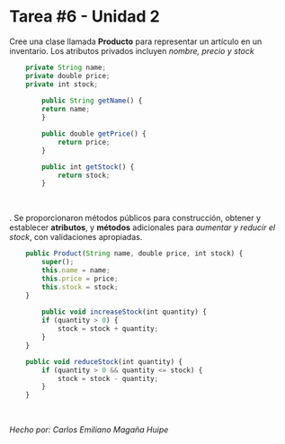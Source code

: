 Tarea #6 - Unidad 2
=============

Cree una clase llamada **Producto** para representar un artículo en un inventario. Los atributos privados incluyen *nombre, precio y stock*
```javascript
	private String name;
	private double price;
	private int stock;
	
		public String getName() {
		return name;
		}

		public double getPrice() {
			return price;
		}

		public int getStock() {
			return stock;
		}
```
<br>

. Se proporcionaron métodos públicos para construcción, obtener y establecer **atributos**, y **métodos** adicionales para *aumentar y reducir el stock*, con validaciones apropiadas.


```javascript
	public Product(String name, double price, int stock) {
		super();
		this.name = name;
		this.price = price;
		this.stock = stock;
	}
	
	    public void increaseStock(int quantity) {
        if (quantity > 0) {
            stock = stock + quantity;
        }
    }

    public void reduceStock(int quantity) {
        if (quantity > 0 && quantity <= stock) {
            stock = stock - quantity;
        }
    }
```
<br>

*Hecho por: Carlos Emiliano Magaña Huipe*